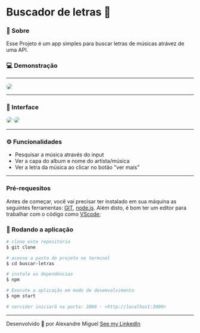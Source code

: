 <h1>Buscador de letras 🎵</h1>

### 📑 Sobre 
<p>Esse Projeto é um app simples para buscar letras de músicas atrávez de uma API.</p>

### 💻 Demonstração 

---

<img style="max-width: 320px; border-radius: 10px;" src="https://cdn.discordapp.com/attachments/922557394419056671/922882486529319003/demo.gif">

---

### 📱 Interface

<img style="max-height: 350px; border-radius: 10px;" src="https://cdn.discordapp.com/attachments/922557394419056671/922893824928383006/demoMobile.png">
<img style="max-height: 350px; border-radius: 10px;"src="https://cdn.discordapp.com/attachments/922557394419056671/922893838685724682/demoMobileLyrics.png">

---

### ⚙️ Funcionalidades 

- Pesquisar a música através do input
- Ver a capa do album e nome do artista/música
- Ver a letra da música ao clicar no botão "ver mais"

---

### Pré-requesitos

Antes de começar, você vai precisar ter instalado em sua máquina as seguintes ferramentas:
[GIT](https://git-scm.com/), [node.js](https://nodejs.org/en/).
Além disto, é bom ter um editor para trabalhar com o código como [VScode](https://code.visualstudio.com/);

### 🎲 Rodando a aplicação

```bash
# clone este repositório
$ git clone 

# acesse a pasta do projeto no terminal
$ cd buscar-letras

# instale as dependências
$ npm

# Execute a aplicação em modo de desemvolvimento
$ npm start 

# servidor iniciará na porta: 3000 - <http://localhost:3000>
```
---
Desenvolvido 💜 por Alexandre Miguel [See my LinkedIn](https://www.linkedin.com/in/alexandre-miguel-6969b6209/)
